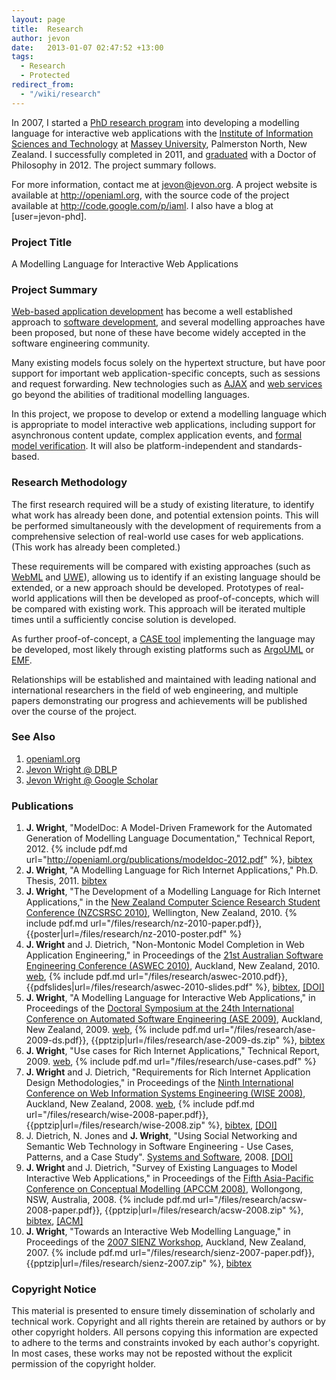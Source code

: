 ```yaml
---
layout: page
title:  Research
author: jevon
date:   2013-01-07 02:47:52 +13:00
tags:
  - Research
  - Protected
redirect_from:
  - "/wiki/research"
---
```


In 2007, I started a [PhD research program](research.md) into developing a modelling language for interactive web applications with the <a href="http://www-ist.massey.ac.nz">Institute of Information Sciences and Technology</a> at <a href="http://www.massey.ac.nz">Massey University</a>, Palmerston North, New Zealand. I successfully completed in 2011, and <a href="http://www.youtube.com/watch?v=d9Vlo4pkYIA#t=85m32s" class="youtube">graduated</a> with a Doctor of Philosophy in 2012. The project summary follows.

For more information, contact me at jevon@jevon.org. A project website is available at <a href="http://openiaml.org">http://openiaml.org</a>, with the source code of the project available at <a href="http://code.google.com/p/iaml">http://code.google.com/p/iaml</a>. I also have a blog at [user=jevon-phd].

### Project Title
A Modelling Language for Interactive Web Applications

### Project Summary
[Web-based application development](web-development.md) has become a well established approach to [software development](software.md), and several modelling approaches have been proposed, but none of these have become widely accepted in the software engineering community. 

Many existing models focus solely on the hypertext structure, but have poor support for important web application-specific concepts, such as sessions and request forwarding. New technologies such as [AJAX](ajax.md) and [web services](web-services.md) go beyond the abilities of traditional modelling languages.

In this project, we propose to develop or extend a modelling language which is appropriate to model interactive web applications, including support for asynchronous content update, complex application events, and [formal model verification](formal-model-verification.md). It will also be platform-independent and standards-based.

### Research Methodology
The first research required will be a study of existing literature, to identify what work has already been done, and potential extension points. This will be performed simultaneously with the development of requirements from a comprehensive selection of real-world use cases for web applications. (This work has already been completed.)

These requirements will be compared with existing approaches (such as [WebML](webml.md) and [UWE](uwe.md)), allowing us to identify if an existing language should be extended, or a new approach should be developed. Prototypes of real-world applications will then be developed as proof-of-concepts, which will be compared with existing work. This approach will be iterated multiple times until a sufficiently concise solution is developed. 

As further proof-of-concept, a [CASE tool](case-tool.md) implementing the language may be developed, most likely through existing platforms such as [ArgoUML](argouml.md) or [EMF](emf.md).

Relationships will be established and maintained with leading national and international researchers in the field of web engineering, and multiple papers demonstrating our progress and achievements will be published over the course of the project.

### See Also
1. <a href="http://openiaml.org">openiaml.org</a>
1. <a href="http://www.informatik.uni-trier.de/~ley/db/indices/a-tree/w/Wright:Jevon_M=.html">Jevon Wright @ DBLP</a>
1. <a href="http://scholar.google.com/scholar?hl=en&lr=&sa=G&oi=qs&q=jevon+wright+author:j-wright">Jevon Wright @ Google Scholar</a>

### Publications
1. **J. Wright**, "ModelDoc: A Model-Driven Framework for the Automated Generation of Modelling Language Documentation," Technical Report, 2012. {% include pdf.md url="http://openiaml.org/publications/modeldoc-2012.pdf" %}, <a href="http://openiaml.org/publications/bib/modeldoc-2012.bib">bibtex</a>
1. **J. Wright**, "A Modelling Language for Rich Internet Applications," Ph.D. Thesis, 2011. <a href="http://openiaml.org/publications/bib/thesis.bib">bibtex</a>
1. **J. Wright**, "The Development of a Modelling Language for Rich Internet Applications," in the <a href="http://ecs.victoria.ac.nz/Events/NZCSRSC2010/WebHome">New Zealand Computer Science Research Student Conference (NZCSRSC 2010)</a>, Wellington, New Zealand, 2010. {% include pdf.md url="/files/research/nz-2010-paper.pdf}}, {{poster|url=/files/research/nz-2010-poster.pdf" %}
1. **J. Wright** and J. Dietrich, "Non-Montonic Model Completion in Web Application Engineering," in Proceedings of the <a href="http://aswec2010.massey.ac.nz/">21st Australian Software Engineering Conference (ASWEC 2010)</a>, Auckland, New Zealand, 2010. <a href="http://openiaml.org">web</a>, {% include pdf.md url="/files/research/aswec-2010.pdf}}, {{pdfslides|url=/files/research/aswec-2010-slides.pdf" %}, <a href="http://openiaml.org/publications/bib/aswec-2010.bib">bibtex</a>, <a href="http://dx.doi.org/10.1109/ASWEC.2010.17">[DOI]</a>
1. **J. Wright**, "A Modelling Language for Interactive Web Applications," in Proceedings of the <a href="https://www.se.auckland.ac.nz/conferences/ase09/">Doctoral Symposium at the 24th International Conference on Automated Software Engineering (ASE 2009)</a>, Auckland, New Zealand, 2009. <a href="http://openiaml.org">web</a>, {% include pdf.md url="/files/research/ase-2009-ds.pdf}}, {{pptzip|url=/files/research/ase-2009-ds.zip" %}, <a href="http://openiaml.org/publications/bib/ase-2009.bib">bibtex</a>
1. **J. Wright**, "Use cases for Rich Internet Applications," Technical Report, 2009. <a href="http://openiaml.org">web</a>, {% include pdf.md url="/files/research/use-cases.pdf" %}
1. **J. Wright** and J. Dietrich, "Requirements for Rich Internet Application Design Methodologies," in Proceedings of the <a href="http://wise2008.mucoms.org/">Ninth International Conference on Web Information Systems Engineering (WISE 2008)</a>, Auckland, New Zealand, 2008. <a href="http://openiaml.org">web</a>, {% include pdf.md url="/files/research/wise-2008-paper.pdf}}, {{pptzip|url=/files/research/wise-2008.zip" %}, <a href="http://openiaml.org/publications/bib/wise-2008.bib">bibtex</a>, <a href="http://dx.doi.org/10.1007/978-3-540-85481-4_10">[DOI]</a>
1. J. Dietrich, N. Jones and **J. Wright**, "Using Social Networking and Semantic Web Technology in Software Engineering - Use Cases, Patterns, and a Case Study". <a href="http://www.sciencedirect.com/science/journal/01641212">Systems and Software</a>, 2008. <a href="http://dx.doi.org/10.1016/j.jss.2008.03.060">[DOI]</a>
1. **J. Wright** and J. Dietrich, "Survey of Existing Languages to Model Interactive Web Applications," in Proceedings of the <a href="http://apccm.massey.ac.nz/apccm08/">Fifth Asia-Pacific Conference on Conceptual Modelling (APCCM 2008)</a>, Wollongong, NSW, Australia, 2008. {% include pdf.md url="/files/research/acsw-2008-paper.pdf}}, {{pptzip|url=/files/research/acsw-2008.zip" %}, <a href="http://openiaml.org/publications/bib/apccm-2008.bib">bibtex</a>, <a href="http://portal.acm.org/citation.cfm?id=1379444">[ACM]</a>
1. **J. Wright**, "Towards an Interactive Web Modelling Language," in Proceedings of the <a href="https://www.se.auckland.ac.nz/sienz/SIENZ07/">2007 SIENZ Workshop</a>, Auckland, New Zealand, 2007. {% include pdf.md url="/files/research/sienz-2007-paper.pdf}}, {{pptzip|url=/files/research/sienz-2007.zip" %}, <a href="http://openiaml.org/publications/bib/sienz-2007.bib">bibtex</a>

### Copyright Notice
This material is presented to ensure timely dissemination of scholarly and technical work. Copyright and all rights therein are retained by authors or by other copyright holders. All persons copying this information are expected to adhere to the terms and constraints invoked by each author's copyright. In most cases, these works may not be reposted without the explicit permission of the copyright holder.

